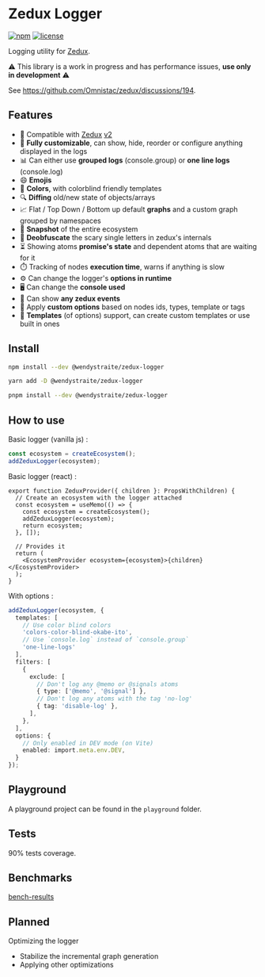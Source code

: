 # Zedux Logger

[![npm](https://img.shields.io/npm/v/%40wendystraite%2Fzedux-logger)](https://www.npmjs.com/package/@wendystraite/zedux-logger)
[![license](https://shields.io/badge/license-MIT-informational)](https://github.com/Wendystraite/zedux-logger/blob/main/LICENSE.md)

Logging utility for [Zedux](https://github.com/Omnistac/zedux).

⚠️ This library is a work in progress and has performance issues, **use only in development** ⚠️

See https://github.com/Omnistac/zedux/discussions/194.

## Features

- 🚀 Compatible with [Zedux](https://github.com/Omnistac/zedux) [v2](https://github.com/Omnistac/zedux/issues/118)
- 🎨 **Fully customizable**, can show, hide, reorder or configure anything displayed in the logs
- 📊 Can either use **grouped logs** (console.group) or **one line logs** (console.log)
- 😄 **Emojis**
- 🌈 **Colors**, with colorblind friendly templates
- 🔍 **Diffing** old/new state of objects/arrays
- 📈 Flat / Top Down / Bottom up default **graphs** and a custom graph grouped by namespaces
- 📸 **Snapshot** of the entire ecosystem
- 🔮 **Deobfuscate** the scary single letters in zedux's internals
- ⏳ Showing atoms **promise's state** and dependent atoms that are waiting for it
- ⏱️ Tracking of nodes **execution time**, warns if anything is slow
- ⚙️ Can change the logger's **options in runtime**
- 🖥️ Can change the **console used**
- 📡 Can show **any zedux events**
- 🎯 Apply **custom options** based on nodes ids, types, template or tags
- 📝 **Templates** (of options) support, can create custom templates or use built in ones

## Install

```bash
npm install --dev @wendystraite/zedux-logger
```

```bash
yarn add -D @wendystraite/zedux-logger
```

```bash
pnpm install --dev @wendystraite/zedux-logger
```

## How to use

Basic logger (vanilla js) :

```ts
const ecosystem = createEcosystem();
addZeduxLogger(ecosystem);
```

Basic logger (react) :

```tsx
export function ZeduxProvider({ children }: PropsWithChildren) {
  // Create an ecosystem with the logger attached
  const ecosystem = useMemo(() => {
    const ecosystem = createEcosystem();
    addZeduxLogger(ecosystem);
    return ecosystem;
  }, []);

  // Provides it
  return (
    <EcosystemProvider ecosystem={ecosystem}>{children}</EcosystemProvider>
  );
}
```

With options :

```ts
addZeduxLogger(ecosystem, {
  templates: [
    // Use color blind colors
    'colors-color-blind-okabe-ito',
    // Use `console.log` instead of `console.group`
    'one-line-logs'
  ],
  filters: [
    {
      exclude: [
        // Don't log any @memo or @signals atoms
        { type: ['@memo', '@signal'] },
        // Don't log any atoms with the tag 'no-log'
        { tag: 'disable-log' },
      ],
    },
  ],
  options: {
    // Only enabled in DEV mode (on Vite)
    enabled: import.meta.env.DEV,
  }
});
```

## Playground

A playground project can be found in the `playground` folder.

## Tests

90% tests coverage.

## Benchmarks

[bench-results](./benchmarks/bench-results.md)

## Planned

Optimizing the logger

- Stabilize the incremental graph generation
- Applying other optimizations
